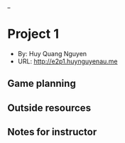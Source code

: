 _

# Project 1
+ By: Huy Quang Nguyen
+ URL: <http://e2p1.huynguyenau.me>

## Game planning


## Outside resources


## Notes for instructor
